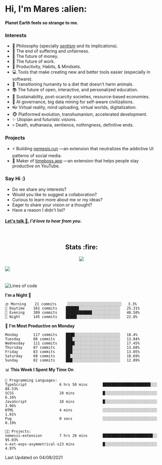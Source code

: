 <h1>Hi, I'm Mares :alien:</h1>

#### Planet Earth feels so strange to me.

### **Interests**

- 🌊 Philosophy (specially [_sentism_][sentismmedium] and its implications).
- 🎯 The end of suffering and unfairness.
- 💸 The future of money.
- 💼 The future of work.
- 🧠 Productivity, Habits, & Mindsets.
- 💻 Tools that make creating new and better tools easier (especially in software).
- 🥗 Transitioning humanity to a diet that doesn't harm animals.
- 📚 The future of open, interactive, and personalized education.
- 🌱 Sustainability, post-scarcity societies, resource-based economies.
- 🤖 AI governance, big data mining for self-aware civilizations.
- 👓 Virtual reality, mind uploading, virtual worlds, digitalization.
- 🐵 Platformed evolution, transhumanism, accelerated development.
- ✨ Utopian and futuristic visions.
- 💀 Death, euthanasia, sentience, nothingness, definitive ends.


### **Projects**

- ⚡ Building [nemesis.run](https://nemesis.run) —an extension that neutralizes the addictive UI patterns of social media.
- 💎 Maker of [timeboss.app](https://timeboss.app) —an extension that helps people stay productive on YouTube.


### **Say Hi :)**

- Do we share any interests?
- Would you like to suggest a collaboration?
- Curious to learn more about me or my ideas?
- Eager to share your vision or a thought?
- Have a reason I didn't list?

#### [Let's talk :wave:.](mailto:mareszhar@gmail.com) _I'd love to hear from you_.

[sentismmedium]: https://medium.com/@mareszhar/born-a-prisoner-a-reflection-about-life-its-struggles-and-a-plan-to-escape-d8566ce9b026

<br>

<h2 align="center">Stats :fire:</h2>

<div align="center">
  <img src="https://github-readme-streak-stats.herokuapp.com?user=mareszhar&theme=black-ice&hide_border=true&stroke=FFFFFF15&ring=DF8FFE&fire=DF8FFE&currStreakLabel=DF8FFE&background=1A232A&currStreakNum=86FFAB">
</div>

<!-- Add or remove this: &dates=B1AAB3FF at the end of the streak stats URL if they get bugged and aren't updating -->

<br>

<img src="https://activity-graph.herokuapp.com/graph?username=mareszhar&theme=nord&bg_color=00000000&color=979797&line=DF8FFE&point=00000000&area=true&hide_border=true">

<br>

<h1></h1>

<!--START_SECTION:waka-->
![Lines of code](https://img.shields.io/badge/From%20Hello%20World%20I%27ve%20Written-102590%20lines%20of%20code-blue)

**I'm a Night 🦉** 

```text
🌞 Morning    21 commits     ░░░░░░░░░░░░░░░░░░░░░░░░░   3.3% 
🌆 Daytime    161 commits    ██████░░░░░░░░░░░░░░░░░░░   25.31% 
🌃 Evening    309 commits    ████████████░░░░░░░░░░░░░   48.58% 
🌙 Night      145 commits    █████░░░░░░░░░░░░░░░░░░░░   22.8%

```
📅 **I'm Most Productive on Monday** 

```text
Monday       117 commits    ████░░░░░░░░░░░░░░░░░░░░░   18.4% 
Tuesday      88 commits     ███░░░░░░░░░░░░░░░░░░░░░░   13.84% 
Wednesday    111 commits    ████░░░░░░░░░░░░░░░░░░░░░   17.45% 
Thursday     87 commits     ███░░░░░░░░░░░░░░░░░░░░░░   13.68% 
Friday       83 commits     ███░░░░░░░░░░░░░░░░░░░░░░   13.05% 
Saturday     68 commits     ██░░░░░░░░░░░░░░░░░░░░░░░   10.69% 
Sunday       82 commits     ███░░░░░░░░░░░░░░░░░░░░░░   12.89%

```


📊 **This Week I Spent My Time On** 

```text
💬 Programming Languages: 
TypeScript               6 hrs 50 mins       ██████████████████████░░░   88.53% 
SCSS                     28 mins             █░░░░░░░░░░░░░░░░░░░░░░░░   6.16% 
JavaScript               18 mins             █░░░░░░░░░░░░░░░░░░░░░░░░   3.96% 
HTML                     4 mins              ░░░░░░░░░░░░░░░░░░░░░░░░░   1.01% 
Pug                      0 secs              ░░░░░░░░░░░░░░░░░░░░░░░░░   0.19%

🐱‍💻 Projects: 
nemesis-extension        7 hrs 20 mins       ███████████████████████░░   95.03% 
n-ext-exps-asymmetrical-s23 mins             █░░░░░░░░░░░░░░░░░░░░░░░░   4.97%

```


 Last Updated on 04/08/2021
<!--END_SECTION:waka-->

